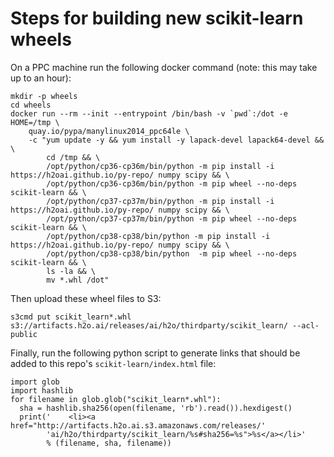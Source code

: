 # Steps for building new scikit-learn wheels

On a PPC machine run the following docker command (note: this may take up to an hour):
```
mkdir -p wheels 
cd wheels
docker run --rm --init --entrypoint /bin/bash -v `pwd`:/dot -e HOME=/tmp \
    quay.io/pypa/manylinux2014_ppc64le \
    -c "yum update -y && yum install -y lapack-devel lapack64-devel && \
        cd /tmp && \
        /opt/python/cp36-cp36m/bin/python -m pip install -i https://h2oai.github.io/py-repo/ numpy scipy && \
        /opt/python/cp36-cp36m/bin/python -m pip wheel --no-deps scikit-learn && \
        /opt/python/cp37-cp37m/bin/python -m pip install -i https://h2oai.github.io/py-repo/ numpy scipy && \
        /opt/python/cp37-cp37m/bin/python -m pip wheel --no-deps scikit-learn && \
        /opt/python/cp38-cp38/bin/python -m pip install -i https://h2oai.github.io/py-repo/ numpy scipy && \
        /opt/python/cp38-cp38/bin/python  -m pip wheel --no-deps scikit-learn && \
        ls -la && \
        mv *.whl /dot"
```

Then upload these wheel files to S3:
```
s3cmd put scikit_learn*.whl s3://artifacts.h2o.ai/releases/ai/h2o/thirdparty/scikit_learn/ --acl-public
```

Finally, run the following python script to generate links that should be added to this repo's `scikit-learn/index.html` file:
```
import glob
import hashlib
for filename in glob.glob("scikit_learn*.whl"):
  sha = hashlib.sha256(open(filename, 'rb').read()).hexdigest()
  print('    <li><a href="http://artifacts.h2o.ai.s3.amazonaws.com/releases/'
        'ai/h2o/thirdparty/scikit_learn/%s#sha256=%s">%s</a></li>'
        % (filename, sha, filename))
```
